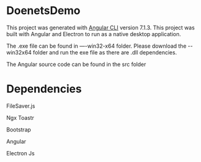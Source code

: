 # DoenetsDemo

This project was generated with [Angular CLI](https://github.com/angular/angular-cli) version 7.1.3.
This project was built with Angular and Electron to run as a native desktop application.

The .exe file can be found in —-win32-x64 folder.
Please download the --win32x64 folder and run the exe file as there are .dll dependencies.

The Angular source code can be found in the src folder

# Dependencies

FileSaver.js 

Ngx Toastr

Bootstrap

Angular 

Electron Js

